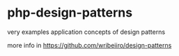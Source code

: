 # php-design-patterns

very examples application concepts of design patterns

more info in https://github.com/wribeiiro/design-patterns
